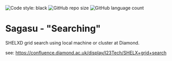 ![Code style: black](https://img.shields.io/badge/code%20style-black-000000.svg) <img alt="GitHub repo size" src="https://img.shields.io/github/repo-size/co2e14/sagasu"> <img alt="GitHub language count" src="https://img.shields.io/github/languages/count/co2e14/sagasu">

# Sagasu - "Searching"

SHELXD grid search using local machine or cluster at Diamond.

see: https://confluence.diamond.ac.uk/display/I23Tech/SHELX+grid+search
